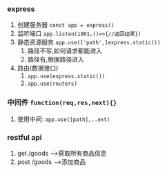### express
1. 创建服务器 `const app = express()`
2. 监听端口 `app.listen(1901,()=>{//返回结果})`
3. 静态资源服务 `app.use(['path',]express.static())`
	1. 路径不写,如何请求都能进入
	2. 路径有,根据路径进入
4. 路由(数据接口)
	1. `app.use(express.static())`
	2. `app.use(routers)`
### 中间件 `function(req,res,next){}`
1. 使用中间: `app.use([path],..ext)`
### restful api
1. get    /goods -->获取所有商品信息
2. post   /goods -->添加商品
